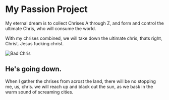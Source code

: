 # My Passion Project
My eternal dream is to collect Chrises A through Z, and form and control the ultimate Chris, who will consume the world.

With my chrises combined, we will take down the ultimate chris, thats right, Christ. Jesus fucking christ.

![Bad Chris](http://dominicans.ie/wp-content/uploads/2011/11/christ-king3.jpg)

## He's going down.
When I gather the chrises from acrost the land, there will be no stopping me, us, chris. we will reach up and black out the sun, as we bask in the warm sound of screaming cities.

